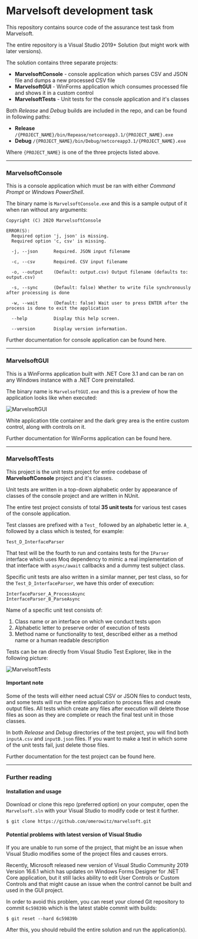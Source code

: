 # Marvelsoft development task

This repository contains source code of the assurance test task from Marvelsoft.

The entire repository is a Visual Studio 2019+ Solution (but might work with later versions).

The solution contains three separate projects:

- **MarvelsoftConsole** - console application which parses CSV and JSON file and dumps a new processed CSV file
- **MarvelsoftGUI** - WinForms application which consumes processed file and shows it in a custom control
- **MarvelsoftTests** - Unit tests for the console application and it's classes

Both *Release* and *Debug* builds are included in the repo, and can be found in following paths:

- **Release** `/{PROJECT_NAME}/bin/Repease/netcoreapp3.1/{PROJECT_NAME}.exe`
- **Debug** `/{PROJECT_NAME}/bin/Debug/netcoreapp3.1/{PROJECT_NAME}.exe`

Where `{PROJECT_NAME}` is one of the three projects listed above.

---

### MarvelsoftConsole

This is a console application which must be ran with either *Command Prompt* or *Windows PowerShell*.

The binary name is `MarvelsoftConsole.exe` and this is a sample output of it when ran without any arguments:

```MarvelsoftConsole 1.0.0
Copyright (C) 2020 MarvelsoftConsole

ERROR(S):
  Required option 'j, json' is missing.
  Required option 'c, csv' is missing.

  -j, --json      Required. JSON input filename

  -c, --csv       Required. CSV input filename

  -o, --output    (Default: output.csv) Output filename (defaults to: output.csv)

  -s, --sync      (Default: false) Whether to write file synchronously after processing is done

  -w, --wait      (Default: false) Wait user to press ENTER after the process is done to exit the application

  --help          Display this help screen.

  --version       Display version information.
```

Further documentation for console application can be found here.

---

### MarvelsoftGUI

This is a WinForms application built with .NET Core 3.1 and can be ran on any Windows instance with a .NET Core preinstalled.

The binary name is `MarvelsoftGUI.exe` and this is a preview of how the application looks like when executed:

![MarvelsoftGUI](https://i.imgur.com/XRmrXI3.png)

White application title container and the dark grey area is the entire custom control, along with controls on it.

Further documentation for WinForms application can be found here.

---

### MarvelsoftTests

This project is the unit tests project for entire codebase of **MarvelsoftConsole** project and it's classes.

Unit tests are written in a top-down alphabetic order by appearance of classes of the console project and are written in NUnit.

The entire test project consists of total **35 unit tests** for various test cases of the console application.

Test classes are prefixed with a `Test_` followed by an alphabetic letter ie. `A_` followed by a class which is tested, for example:

```
Test_D_InterfaceParser
```

That test will be the fourth to run and contains tests for the `IParser` interface which uses Moq dependency to mimic a real implementation of that interface with `async/await` callbacks and a dummy test subject class.

Specific unit tests are also written in a similar manner, per test class, so for the `Test_D_InterfaceParser`, we have this order of execution:

```
InterfaceParser_A_ProcessAsync
InterfaceParser_B_ParseAsync
```

Name of a specific unit test consists of:

1. Class name or an interface on which we conduct tests upon
2. Alphabetic letter to preserve order of execution of tests
3. Method name or functionality to test, described either as a method name or a human readable description

Tests can be ran directly from Visual Studio Test Explorer, like in the following picture:

![MarvelsoftTests](https://i.imgur.com/7cEhWsQ.png)

#### Important note

Some of the tests will either need actual CSV or JSON files to conduct tests, and some tests will run the entire application to process files and create output files. All tests which create any files after execution will delete those files as soon as they are complete or reach the final test unit in those classes.

In both *Release* and *Debug* directories of the test project, you will find both `inputA.csv` and `inputB.json` files. If you want to make a test in which some of the unit tests fail, just delete those files.

Further documentation for the test project can be found here.

---

### Further reading

#### Installation and usage

Download or clone this repo (preferred option) on your computer, open the `Marvelsoft.sln` with your Visual Studio to modify code or test it further.

```
$ git clone https://github.com/omerowitz/marvelsoft.git
```

#### Potential problems with latest version of Visual Studio

If you are unable to run some of the project, that might be an issue when Visual Studio modifies some of the project files and causes errors.

Recently, Microsoft released new version of Visual Studio Community 2019 Version 16.6.1 which has updates on Windows Forms Designer for .NET Core application, but it still lacks ability to edit User Controls or Custom Controls and that might cause an issue when the control cannot be built and used in the GUI project.

In order to avoid this problem, you can reset your cloned Git repository to commit `6c59839b` which is the latest stable commit with builds:

```
$ git reset --hard 6c59839b
```

After this, you should rebuild the entire solution and run the application(s).